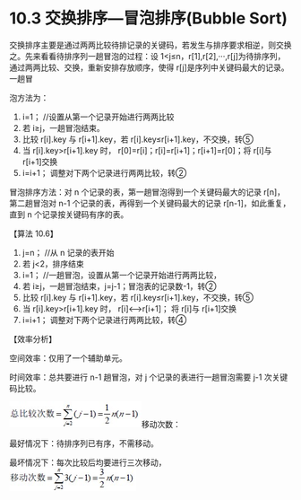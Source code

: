 # 10.3 交换排序—冒泡排序(Bubble Sort)

交换排序主要是通过两两比较待排记录的关键码，若发生与排序要求相逆，则交换之。先来看看待排序列一趟冒泡的过程：设 1<j≤n，r[1],r[2],···,r[j]为待排序列，通过两两比较、交换，重新安排存放顺序，使得 r[j]是序列中关键码最大的记录。一趟冒

泡方法为：

1.  i=1； //设置从第一个记录开始进行两两比较
2.  若 i≥j，一趟冒泡结束。
3.  比较 r[i].key 与 r[i+1].key，若 r[i].key≤r[i+1].key，不交换，转⑤
4.  当 r[i].key>r[i+1].key 时， r[0]=r[i]；r[i]=r[i+1]；r[i+1]=r[0]；将 r[i]与 r[i+1]交换
5.  i=i+1； 调整对下两个记录进行两两比较，转②

冒泡排序方法：对 n 个记录的表，第一趟冒泡得到一个关键码最大的记录 r[n]，第二趟冒泡对 n-1 个记录的表，再得到一个关键码最大的记录 r[n-1]，如此重复，直到 n 个记录按关键码有序的表。

【算法 10.6】

1.  j=n； //从 n 记录的表开始
2.  若 j<2，排序结束
3.  i=1； //一趟冒泡，设置从第一个记录开始进行两两比较，
4.  若 i≥j，一趟冒泡结束，j=j-1；冒泡表的记录数-1，转②
5.  比较 r[i].key 与 r[i+1].key，若 r[i].key≤r[i+1].key，不交换，转⑤
6.  当 r[i].key>r[i+1].key 时， r[i]<-->r[i+1]； 将 r[i]与 r[i+1]交换
7.  i=i+1； 调整对下两个记录进行两两比较，转④

【效率分析】

空间效率：仅用了一个辅助单元。

时间效率：总共要进行 n-1 趟冒泡，对 j 个记录的表进行一趟冒泡需要 j-1 次关键码比较。

![](img/01e5455d1811a1b2de5b662697c7920f.jpg)移动次数：

最好情况下：待排序列已有序，不需移动。

最坏情况下：每次比较后均要进行三次移动，![](img/7dd93bae5b2b0b7ea4c77d460e92f8d2.jpg)